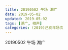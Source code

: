 ```yaml
---
title: 20190502 午场 湖广
date: 2019-05-02
updated: 2019-05-02
tags: [湖广, 相声]
categories: (2019)己亥年场次
---
```

20190502 午场 湖广